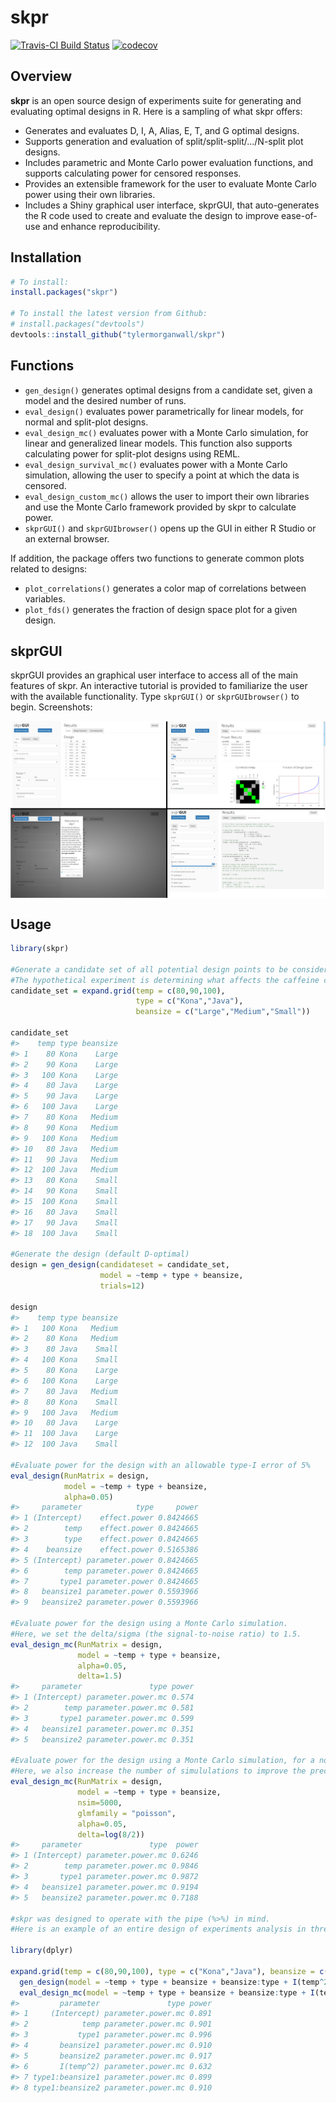 
skpr
====

[![Travis-CI Build Status](https://travis-ci.org/tylermorganwall/skpr.svg?branch=master)](https://travis-ci.org/tylermorganwall/skpr) [![codecov](https://codecov.io/gh/tylermorganwall/skpr/branch/master/graph/badge.svg)](https://codecov.io/gh/tylermorganwall/skpr)

Overview
--------

**skpr** is an open source design of experiments suite for generating and evaluating optimal designs in R. Here is a sampling of what skpr offers:

-   Generates and evaluates D, I, A, Alias, E, T, and G optimal designs.
-   Supports generation and evaluation of split/split-split/.../N-split plot designs.
-   Includes parametric and Monte Carlo power evaluation functions, and supports calculating power for censored responses.
-   Provides an extensible framework for the user to evaluate Monte Carlo power using their own libraries.
-   Includes a Shiny graphical user interface, skprGUI, that auto-generates the R code used to create and evaluate the design to improve ease-of-use and enhance reproducibility.

Installation
------------

``` r
# To install:
install.packages("skpr")

# To install the latest version from Github:
# install.packages("devtools")
devtools::install_github("tylermorganwall/skpr")
```

Functions
---------

-   `gen_design()` generates optimal designs from a candidate set, given a model and the desired number of runs.
-   `eval_design()` evaluates power parametrically for linear models, for normal and split-plot designs.
-   `eval_design_mc()` evaluates power with a Monte Carlo simulation, for linear and generalized linear models. This function also supports calculating power for split-plot designs using REML.
-   `eval_design_survival_mc()` evaluates power with a Monte Carlo simulation, allowing the user to specify a point at which the data is censored.
-   `eval_design_custom_mc()` allows the user to import their own libraries and use the Monte Carlo framework provided by skpr to calculate power.
-   `skprGUI()` and `skprGUIbrowser()` opens up the GUI in either R Studio or an external browser.

If addition, the package offers two functions to generate common plots related to designs:

-   `plot_correlations()` generates a color map of correlations between variables.
-   `plot_fds()` generates the fraction of design space plot for a given design.

skprGUI
-------

skprGUI provides an graphical user interface to access all of the main features of skpr. An interactive tutorial is provided to familiarize the user with the available functionality. Type `skprGUI()` or `skprGUIbrowser()` to begin. Screenshots:

<img src="man/figures/skprGUIcomp.png" align="center"></img>

Usage
-----

``` r
library(skpr)

#Generate a candidate set of all potential design points to be considered in the experiment
#The hypothetical experiment is determining what affects the caffeine content in coffee
candidate_set = expand.grid(temp = c(80,90,100), 
                            type = c("Kona","Java"),
                            beansize = c("Large","Medium","Small"))

candidate_set
#>    temp type beansize
#> 1    80 Kona    Large
#> 2    90 Kona    Large
#> 3   100 Kona    Large
#> 4    80 Java    Large
#> 5    90 Java    Large
#> 6   100 Java    Large
#> 7    80 Kona   Medium
#> 8    90 Kona   Medium
#> 9   100 Kona   Medium
#> 10   80 Java   Medium
#> 11   90 Java   Medium
#> 12  100 Java   Medium
#> 13   80 Kona    Small
#> 14   90 Kona    Small
#> 15  100 Kona    Small
#> 16   80 Java    Small
#> 17   90 Java    Small
#> 18  100 Java    Small

#Generate the design (default D-optimal)
design = gen_design(candidateset = candidate_set, 
                    model = ~temp + type + beansize,
                    trials=12)

design
#>    temp type beansize
#> 1   100 Kona   Medium
#> 2    80 Kona   Medium
#> 3    80 Java    Small
#> 4   100 Kona    Small
#> 5    80 Kona    Large
#> 6   100 Kona    Large
#> 7    80 Java   Medium
#> 8    80 Kona    Small
#> 9   100 Java   Medium
#> 10   80 Java    Large
#> 11  100 Java    Large
#> 12  100 Java    Small

#Evaluate power for the design with an allowable type-I error of 5%
eval_design(RunMatrix = design,
            model = ~temp + type + beansize,
            alpha=0.05)
#>     parameter            type     power
#> 1 (Intercept)    effect.power 0.8424665
#> 2        temp    effect.power 0.8424665
#> 3        type    effect.power 0.8424665
#> 4    beansize    effect.power 0.5165386
#> 5 (Intercept) parameter.power 0.8424665
#> 6        temp parameter.power 0.8424665
#> 7       type1 parameter.power 0.8424665
#> 8   beansize1 parameter.power 0.5593966
#> 9   beansize2 parameter.power 0.5593966

#Evaluate power for the design using a Monte Carlo simulation. 
#Here, we set the delta/sigma (the signal-to-noise ratio) to 1.5.
eval_design_mc(RunMatrix = design,
               model = ~temp + type + beansize,
               alpha=0.05,
               delta=1.5)
#>     parameter               type power
#> 1 (Intercept) parameter.power.mc 0.574
#> 2        temp parameter.power.mc 0.581
#> 3       type1 parameter.power.mc 0.599
#> 4   beansize1 parameter.power.mc 0.351
#> 5   beansize2 parameter.power.mc 0.351

#Evaluate power for the design using a Monte Carlo simulation, for a non-normal response. 
#Here, we also increase the number of simululations to improve the precision of the results.
eval_design_mc(RunMatrix = design,
               model = ~temp + type + beansize,
               nsim=5000,
               glmfamily = "poisson",
               alpha=0.05,
               delta=log(8/2))
#>     parameter               type  power
#> 1 (Intercept) parameter.power.mc 0.6246
#> 2        temp parameter.power.mc 0.9846
#> 3       type1 parameter.power.mc 0.9872
#> 4   beansize1 parameter.power.mc 0.9194
#> 5   beansize2 parameter.power.mc 0.7188

#skpr was designed to operate with the pipe (%>%) in mind. 
#Here is an example of an entire design of experiments analysis in three lines:

library(dplyr)

expand.grid(temp = c(80,90,100), type = c("Kona","Java"), beansize = c("Large","Medium","Small")) %>%
  gen_design(model = ~temp + type + beansize + beansize:type + I(temp^2), trials=24, optimality="I") %>%
  eval_design_mc(model = ~temp + type + beansize + beansize:type + I(temp^2), alpha=0.05)
#>         parameter               type power
#> 1     (Intercept) parameter.power.mc 0.891
#> 2            temp parameter.power.mc 0.901
#> 3           type1 parameter.power.mc 0.996
#> 4       beansize1 parameter.power.mc 0.910
#> 5       beansize2 parameter.power.mc 0.917
#> 6       I(temp^2) parameter.power.mc 0.632
#> 7 type1:beansize1 parameter.power.mc 0.899
#> 8 type1:beansize2 parameter.power.mc 0.910
```
